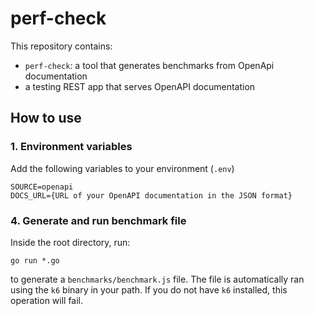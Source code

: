 # perf-check


This repository contains:
- `perf-check`: a tool that generates benchmarks from OpenApi documentation
- a testing REST app that serves OpenAPI documentation

## How to use

### 1. Environment variables

Add the following variables to your environment (`.env`)

    SOURCE=openapi
    DOCS_URL={URL of your OpenAPI documentation in the JSON format}

### 4. Generate and run benchmark file

Inside the root directory, run:

    go run *.go

to generate a `benchmarks/benchmark.js` file. The file is automatically ran using the `k6` binary in your path. If you do not have `k6` installed, this operation will fail.
